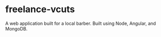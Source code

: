 # freelance-vcuts
A web application built for a local barber. Built using Node, Angular, and MongoDB. 
